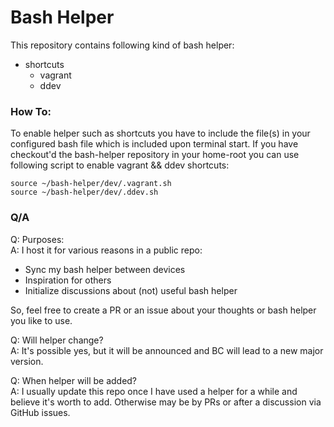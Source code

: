 # Bash Helper

This repository contains following kind of bash helper:
* shortcuts
  * vagrant
  * ddev
  
### How To:
To enable helper such as shortcuts you have to include the file(s) in your configured bash file
which is included upon terminal start. If you have checkout'd the bash-helper repository in
your home-root you can use following script to enable vagrant && ddev shortcuts:
```
source ~/bash-helper/dev/.vagrant.sh
source ~/bash-helper/dev/.ddev.sh
```

### Q/A

Q: Purposes:  
A: I host it for various reasons in a public repo:  
* Sync my bash helper between devices
* Inspiration for others
* Initialize discussions about (not) useful bash helper

So, feel free to create a PR or an issue about your thoughts or bash helper you like to use.

Q: Will helper change?  
A: It's possible yes, but it will be announced and BC will lead to a new major version.

Q: When helper will be added?  
A: I usually update this repo once I have used a helper for a while and believe it's worth to add.
Otherwise may be by PRs or after a discussion via GitHub issues.